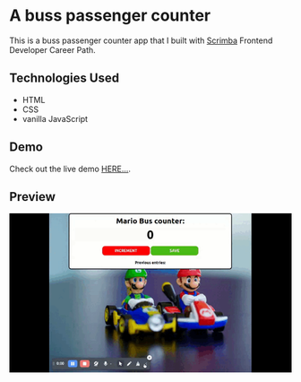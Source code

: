 # A buss passenger counter

This is a buss passenger counter app that I built with [Scrimba](https://scrimba.com/) Frontend Developer Career Path.

## Technologies Used

- HTML
- CSS
- vanilla JavaScript

## Demo

Check out the live demo [HERE...](https://lighthearted-peony-d9be5e.netlify.app/).

## Preview

![Project Preview](/assets/mario-counter.gif)

